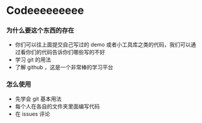 # Codeeeeeeeee

### 为什么要这个东西的存在

+ 你们可以往上面提交自己写过的 demo 或者小工具库之类的代码，我们可以通过看你们的代码告诉你们哪些写的不好
+ 学习 git 的用法
+ 了解 github ，这是一个非常棒的学习平台

### 怎么使用

+ 先学会 git 基本用法
+ 每个人在各自的文件夹里面编写代码
+ 在 issues 评论
